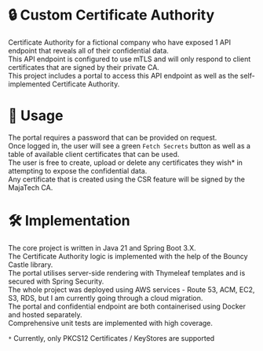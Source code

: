 # :lock: Custom Certificate Authority

Certificate Authority for a fictional company who have exposed 1 API endpoint that reveals all of their confidential data.  
This API endpoint is configured to use mTLS and will only respond to client certificates that are signed by their private CA.  
This project includes a portal to access this API endpoint as well as the self-implemented Certificate Authority.

# :floppy_disk: Usage

The portal requires a password that can be provided on request.  
Once logged in, the user will see a green `Fetch Secrets` button as well as a table of available client certificates that can be used.  
The user is free to create, upload or delete any certificates they wish* in attempting to expose the confidential data.  
Any certificate that is created using the CSR feature will be signed by the MajaTech CA.

# 🛠️ Implementation

The core project is written in Java 21 and Spring Boot 3.X.  
The Certificate Authority logic is implemented with the help of the Bouncy Castle library.  
The portal utilises server-side rendering with Thymeleaf templates and is secured with Spring Security.  
The whole project was deployed using AWS services - Route 53, ACM, EC2, S3, RDS, but I am currently going through a cloud migration.  
The portal and confidential endpoint are both containerised using Docker and hosted separately.  
Comprehensive unit tests are implemented with high coverage.  

`*` Currently, only PKCS12 Certificates / KeyStores are supported
